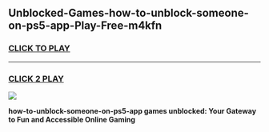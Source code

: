 
## Unblocked-Games-how-to-unblock-someone-on-ps5-app-Play-Free-m4kfn
<h3>
<a href="https://premium76.site?title=how-to-unblock-someone-on-ps5-app&ref=21A">CLICK TO PLAY</a></h3>
<hr>

<h3>
<a href="https://premium76.site?title=how-to-unblock-someone-on-ps5-app&ref=21A">CLICK 2 PLAY</a>
  
</h3>

<a href="https://premium76.site?title=how-to-unblock-someone-on-ps5-app&ref=21A"><img src="https://clearcache.store/games.png"></a>


**how-to-unblock-someone-on-ps5-app games unblocked: Your Gateway to Fun and Accessible Online Gaming**
